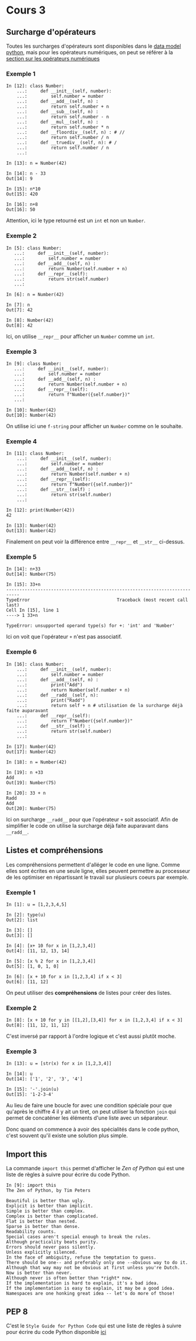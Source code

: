 # Cours 3

## Surcharge d'opérateurs

Toutes les surcharges d'opérateurs sont disponibles dans le [data model python](https://docs.python.org/3/reference/datamodel.html#), mais pour les opérateurs numériques, on peut se référer à la [section sur les opérateurs numériques](https://docs.python.org/3/reference/datamodel.html#emulating-numeric-types)

### Exemple 1

```ipython
In [12]: class Number:
    ...:     def __init__(self, number):
    ...:         self.number = number
    ...:     def __add__(self, n) :
    ...:         return self.number + n
    ...:     def __sub__(self, n) :
    ...:         return self.number - n
    ...:     def __mul__(self, n) :
    ...:         return self.number * n
    ...:     def __floordiv__(self, n) : # //
    ...:         return self.number / n
    ...:     def __truediv__(self, n): # /
    ...:         return self.number / n
    ...:

In [13]: n = Number(42)

In [14]: n - 33
Out[14]: 9

In [15]: n*10
Out[15]: 420

In [16]: n+8
Out[16]: 50
```

Attention, ici le type retourné est un `int` et non un `Number`.

### Exemple 2

```ipython
In [5]: class Number:
   ...:     def __init__(self, number):
   ...:         self.number = number
   ...:     def __add__(self, n) :
   ...:         return Number(self.number + n)
   ...:     def __repr__(self):
   ...:         return str(self.number)
   ...:

In [6]: n = Number(42)

In [7]: n
Out[7]: 42

In [8]: Number(42)
Out[8]: 42
```

Ici, on utilise `__repr__` pour afficher un `Number` comme un `int`.

### Exemple 3

```ipython
In [9]: class Number:
   ...:     def __init__(self, number):
   ...:         self.number = number
   ...:     def __add__(self, n) :
   ...:         return Number(self.number + n)
   ...:     def __repr__(self):
   ...:         return f"Number({self.number})"
   ...:

In [10]: Number(42)
Out[10]: Number(42)
```

On utilise ici une `f-string` pour afficher un `Number` comme on le souhaite.

### Exemple 4

```ipython
In [11]: class Number:
    ...:     def __init__(self, number):
    ...:         self.number = number
    ...:     def __add__(self, n) :
    ...:         return Number(self.number + n)
    ...:     def __repr__(self):
    ...:         return f"Number({self.number})"
    ...:     def __str__(self) :
    ...:         return str(self.number)
    ...:

In [12]: print(Number(42))
42

In [13]: Number(42)
Out[13]: Number(42)
```

Finalement on peut voir la différence entre `__repr__` et `__str__` ci-dessus.

### Exemple 5

```ipython
In [14]: n+33
Out[14]: Number(75)

In [15]: 33+n
---------------------------------------------------------------------------
TypeError                                 Traceback (most recent call last)
Cell In [15], line 1
----> 1 33+n

TypeError: unsupported operand type(s) for +: 'int' and 'Number'
```

Ici on voit que l'opérateur `+` n'est pas associatif.

### Exemple 6

```ipython
In [16]: class Number:
    ...:     def __init__(self, number):
    ...:         self.number = number
    ...:     def __add__(self, n) :
    ...:         print("Add")
    ...:         return Number(self.number + n)
    ...:     def __radd__(self, n):
    ...:         print("Radd")
    ...:         return self + n # utilisation de la surcharge déjà faite auparavant
    ...:     def __repr__(self):
    ...:         return f"Number({self.number})"
    ...:     def __str__(self) :
    ...:         return str(self.number)
    ...:

In [17]: Number(42)
Out[17]: Number(42)

In [18]: n = Number(42)

In [19]: n +33
Add
Out[19]: Number(75)

In [20]: 33 + n
Radd
Add
Out[20]: Number(75)
```

Ici on surcharge `__radd__` pour que l'opérateur `+` soit associatif. Afin de simplifier le code on utilise la surcharge déjà faite auparavant dans `__radd__`.

## Listes et compréhensions

Les compréhensions permettent d'alléger le code en une ligne. Comme elles sont écrites en une seule ligne, elles peuvent permettre au processeur de les optimiser en répartissant le travail sur plusieurs coeurs par exemple.

### Exemple 1

```ipython
In [1]: u = [1,2,3,4,5]

In [2]: type(u)
Out[2]: list

In [3]: []
Out[3]: []

In [4]: [x+ 10 for x in [1,2,3,4]]
Out[4]: [11, 12, 13, 14]

In [5]: [x % 2 for x in [1,2,3,4]]
Out[5]: [1, 0, 1, 0]

In [6]: [x + 10 for x in [1,2,3,4] if x < 3]
Out[6]: [11, 12]
```

On peut utiliser des **compréhensions** de listes pour créer des listes.

### Exemple 2

```ipython
In [8]: [x + 10 for y in [[1,2],[3,4]] for x in [1,2,3,4] if x < 3]
Out[8]: [11, 12, 11, 12]
```

C'est inversé par rapport à l'ordre logique et c'est aussi plutôt moche.

### Exemple 3

```ipython
In [13]: u = [str(x) for x in [1,2,3,4]]

In [14]: u
Out[14]: ['1', '2', '3', '4']

In [15]: '-'.join(u)
Out[15]: '1-2-3-4'
```

Au lieu de faire une boucle for avec une condition spéciale pour que qu'après le chiffre 4 il y ait un tiret, on peut utiliser la fonction `join` qui permet de concaténer les éléments d'une liste avec un séparateur.

Donc quand on commence à avoir des spécialités dans le code python, c'est souvent qu'il existe une solution plus simple.

## Import this

La commande `import this` permet d'afficher le _Zen of Python_ qui est une liste de règles à suivre pour écrire du code Python.

```ipython
In [9]: import this
The Zen of Python, by Tim Peters

Beautiful is better than ugly.
Explicit is better than implicit.
Simple is better than complex.
Complex is better than complicated.
Flat is better than nested.
Sparse is better than dense.
Readability counts.
Special cases aren't special enough to break the rules.
Although practicality beats purity.
Errors should never pass silently.
Unless explicitly silenced.
In the face of ambiguity, refuse the temptation to guess.
There should be one-- and preferably only one --obvious way to do it.
Although that way may not be obvious at first unless you're Dutch.
Now is better than never.
Although never is often better than *right* now.
If the implementation is hard to explain, it's a bad idea.
If the implementation is easy to explain, it may be a good idea.
Namespaces are one honking great idea -- let's do more of those!
```

## PEP 8

C'est le `Style Guide for Python Code` qui est une liste de règles à suivre pour écrire du code Python disponible [ici](https://peps.python.org/pep-0008/)
